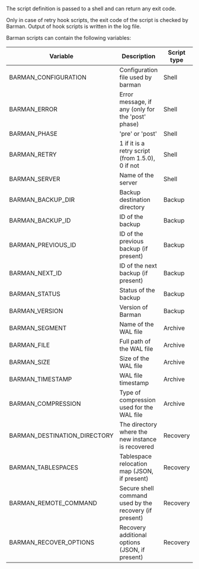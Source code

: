 The script definition is passed to a shell and can return any exit code.

Only in case of retry hook scripts, the exit code of the script is checked by Barman. Output of hook scripts is written in the log file.

Barman scripts can contain the following variables:

|**Variable**|**Description**|**Script type**|
|------------|---------------|---------------|
|BARMAN_CONFIGURATION|Configuration file used by barman|Shell|
|BARMAN_ERROR|Error message, if any (only for the 'post' phase)|Shell|
|BARMAN_PHASE|'pre' or 'post'|Shell|
|BARMAN_RETRY|1 if it is a retry script (from 1.5.0), 0 if not|Shell|
|BARMAN_SERVER|Name of the server|Shell|
|BARMAN_BACKUP_DIR|Backup destination directory|Backup|
|BARMAN_BACKUP_ID|ID of the backup|Backup|
|BARMAN_PREVIOUS_ID|ID of the previous backup (if present)|Backup|
|BARMAN_NEXT_ID|ID of the next backup (if present)|Backup|
|BARMAN_STATUS|Status of the backup|Backup|
|BARMAN_VERSION|Version of Barman|Backup|
|BARMAN_SEGMENT|Name of the WAL file|Archive|
|BARMAN_FILE|Full path of the WAL file|Archive|
|BARMAN_SIZE|Size of the WAL file|Archive|
|BARMAN_TIMESTAMP|WAL file timestamp|Archive|
|BARMAN_COMPRESSION|Type of compression used for the WAL file|Archive|
|BARMAN_DESTINATION_DIRECTORY|The directory where the new instance is recovered|Recovery|
|BARMAN_TABLESPACES|Tablespace relocation map (JSON, if present)|Recovery|
|BARMAN_REMOTE_COMMAND|Secure shell command used by the recovery (if present)|Recovery|
|BARMAN_RECOVER_OPTIONS|Recovery additional options (JSON, if present)|Recovery|
